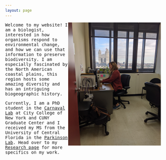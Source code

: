 ```yaml
---
layout: page
---
```

<kbd>
<img src="/images/desk.jpg" alt="alt text" width="300" align="right">
<kbd>

Welcome to my website! I am a biologist, interested in how organisms respond to 
environmental change, and how we can use that information to preserve biodiversity. I am 
especially fascinated by the North American coastal plains, this region hosts some amazing 
diversity and has an intriguing biogeographic history. 

Currently, I am a PhD student in the <a href="http://www.carnavallab.org/">Carnaval Lab</a> 
at City College of New York and CUNY Graduate Center and I received my MS from the 
University of Central Florida in the <a href="parkinsonlab.com">Parkinson Lab</a>. Head over
to my <a href="Research">Research page</a> for more specifics on my work. 




